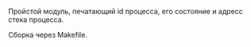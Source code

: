 
Пройстой модуль, печатающий id процесса, его состояние и адресс стека процесса.

Сборка через Makefile.
